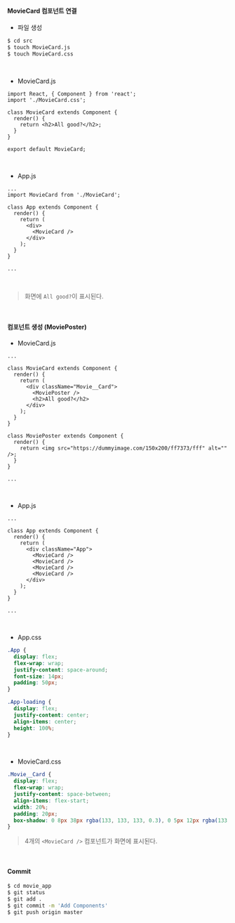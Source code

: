 #### MovieCard 컴포넌트 연결

- 파일 생성

```bash
$ cd src
$ touch MovieCard.js
$ touch MovieCard.css
```

<br>

- MovieCard.js

```react
import React, { Component } from 'react';
import './MovieCard.css';

class MovieCard extends Component {
  render() {
    return <h2>All good?</h2>;
  }
}

export default MovieCard;
```

<br>

- App.js

```react
...
import MovieCard from './MovieCard';

class App extends Component {
  render() {
    return (
      <div>
        <MovieCard />
      </div>
    );
  }
}

...
```

<br>

> 화면에 `All good?`이 표시된다.

<br>

#### 컴포넌트 생성 (MoviePoster)

- MovieCard.js

```react
...

class MovieCard extends Component {
  render() {
    return (
      <div className="Movie__Card">
        <MoviePoster />
        <h2>All good?</h2>
      </div>
    );
  }
}

class MoviePoster extends Component {
  render() {
    return <img src="https://dummyimage.com/150x200/ff7373/fff" alt="" />;
  }
}

...
```

<br>

- App.js

```react
...

class App extends Component {
  render() {
    return (
      <div className="App">
        <MovieCard />
        <MovieCard />
        <MovieCard />
        <MovieCard />
      </div>
    );
  }
}

...
```

<br>

- App.css

```css
.App {
  display: flex;
  flex-wrap: wrap;
  justify-content: space-around;
  font-size: 14px;
  padding: 50px;
}

.App-loading {
  display: flex;
  justify-content: center;
  align-items: center;
  height: 100%;
}
```

<br>

- MovieCard.css

```css
.Movie__Card {
  display: flex;
  flex-wrap: wrap;
  justify-content: space-between;
  align-items: flex-start;
  width: 20%;
  padding: 20px;
  box-shadow: 0 8px 38px rgba(133, 133, 133, 0.3), 0 5px 12px rgba(133, 133, 133, 0.22);
}
```

> 4개의 `<MovieCard />` 컴포넌트가 화면에 표시된다.

<br>

#### Commit

```bash
$ cd movie_app
$ git status
$ git add .
$ git commit -m 'Add Components'
$ git push origin master
```

<br>

<br>
